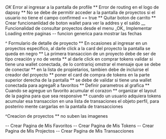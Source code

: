 _OK_ Error al ingresar a la pantalla de profile
** Error de routing en el logo de dapssy
** No se debe de permitir acceder a la pantalla de proyectos si el usuario no tiene el campo confirmed == true
** Quitar boton de carrito
** Crear funcionanlidad de boton wallet para ver la addres y el saldo
\__ Funcionalidad de consultar proyectos desde el menu
\_OK_ Implementar Loading entre paginas
-- funcion generica para mostrar las fechas

^ Formulario de detalle de proyecto
** En ocasiones al ingresar en un proyectos especifico, al darle click a la card del proyecto la pantalla se queda en negro
** La primera transaccion de un proyecto debe de ser de tipo creación y no de venta
** al darle click en comprar tokens validar si tiene una wallet conectada, de lo contrarioj omstrar el mensaje que se debe de conectar
** en la lista de propietarios, tambien debe de incluirse el creador del proyecto
** poner el card de compra de tokens en la parte superior derecha de la pantalla
** se debe de validar si tiene una wallet conectada para agregaR a favoritos
** Definir parametros al grafica
** Cuando se agregue un favorito acumular el corazon
** organizar el layout de la pagina para que sea responsive
** cuando un usuario adquiera tokens acumular esa transaccion en una lista de transaciones el objeto perfil, para posteriro mente cargarlas en la pantalla de transacciones

^Creacion de proyectos
\*\* no suben las imagenes

-- Crear Pagina de Mis Favoritos
-- Crear Pagina de Mis Tokens
-- Crear Pagina de Mis Projectos
-- Crear Pagina de Mis Transacciones
